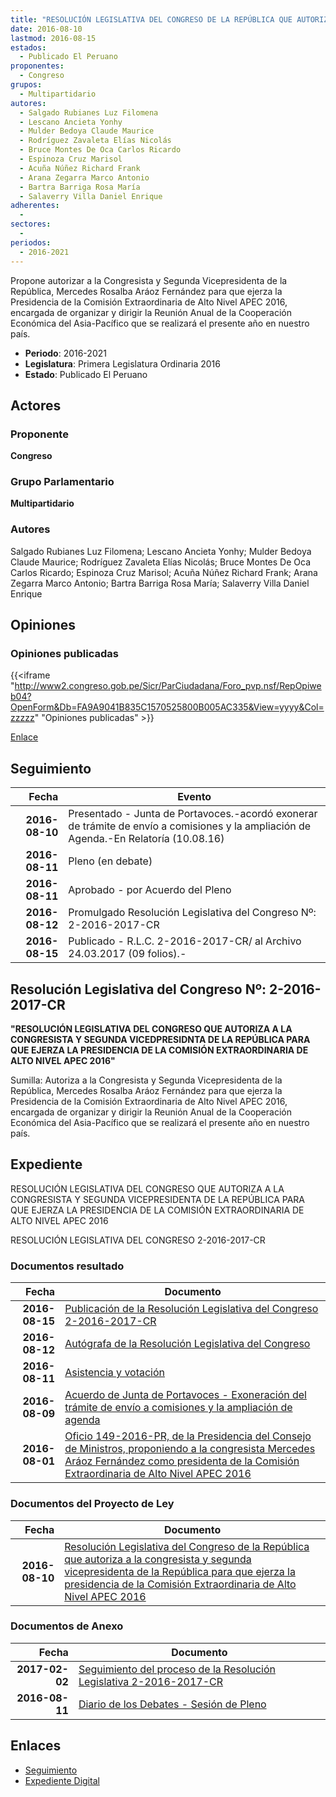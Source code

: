 ```yaml
---
title: "RESOLUCIÓN LEGISLATIVA DEL CONGRESO DE LA REPÚBLICA QUE AUTORIZA A LA CONGRESISTA Y SEGUNDA VICEPRESIDENTA DE LA REPÚBLICA PARA QUE EJERZA LA PRESIDENCIA DE LA COMISIÓN EXTRAORDINARIA DE ALTO NIVEL APEC 2016"
date: 2016-08-10
lastmod: 2016-08-15
estados: 
  - Publicado El Peruano
proponentes: 
  - Congreso
grupos: 
  - Multipartidario
autores: 
  - Salgado Rubianes Luz Filomena
  - Lescano Ancieta Yonhy
  - Mulder Bedoya Claude Maurice
  - Rodríguez Zavaleta Elías Nicolás
  - Bruce Montes De Oca Carlos Ricardo
  - Espinoza Cruz Marisol
  - Acuña Núñez Richard Frank
  - Arana Zegarra Marco Antonio
  - Bartra Barriga Rosa María
  - Salaverry Villa Daniel Enrique
adherentes: 
  - 
sectores: 
  - 
periodos: 
  - 2016-2021
---
```


Propone autorizar a la Congresista y Segunda Vicepresidenta de la República, Mercedes Rosalba Aráoz Fernández para que ejerza la Presidencia de la Comisión Extraordinaria de Alto Nivel APEC 2016, encargada de organizar y dirigir la Reunión Anual de la Cooperación Económica del Asia-Pacífico que se realizará el presente año en nuestro país.

- **Periodo**: 2016-2021
- **Legislatura**: Primera Legislatura Ordinaria 2016
- **Estado**: Publicado El Peruano

## Actores

### Proponente

**Congreso**

### Grupo Parlamentario

**Multipartidario**

### Autores

Salgado Rubianes Luz Filomena; Lescano Ancieta Yonhy; Mulder Bedoya Claude Maurice; Rodríguez Zavaleta Elías Nicolás; Bruce Montes De Oca Carlos Ricardo; Espinoza Cruz Marisol; Acuña Núñez Richard Frank; Arana Zegarra Marco Antonio; Bartra Barriga Rosa María; Salaverry Villa Daniel Enrique


## Opiniones

### Opiniones publicadas

{{<iframe "http://www2.congreso.gob.pe/Sicr/ParCiudadana/Foro_pvp.nsf/RepOpiweb04?OpenForm&Db=FA9A9041B835C1570525800B005AC335&View=yyyy&Col=zzzzz" "Opiniones publicadas" >}}

[Enlace](http://www2.congreso.gob.pe/Sicr/ParCiudadana/Foro_pvp.nsf/RepOpiweb04?OpenForm&Db=FA9A9041B835C1570525800B005AC335&View=yyyy&Col=zzzzz)

## Seguimiento

| Fecha | Evento |
|------:|--------|
| **2016-08-10** | Presentado - Junta de Portavoces.-acordó exonerar de trámite de envío a comisiones y la ampliación de Agenda.-En Relatoría (10.08.16)|
| **2016-08-11** | Pleno (en debate)|
| **2016-08-11** | Aprobado - por Acuerdo del Pleno|
| **2016-08-12** | Promulgado Resolución Legislativa del Congreso Nº: 2-2016-2017-CR|
| **2016-08-15** | Publicado - R.L.C. 2-2016-2017-CR/ al Archivo 24.03.2017 (09 folios).-|

## Resolución Legislativa del Congreso Nº: 2-2016-2017-CR

**"RESOLUCIÓN LEGISLATIVA DEL CONGRESO QUE AUTORIZA A LA CONGRESISTA Y SEGUNDA VICEDPRESIDNTA DE LA REPÚBLICA PARA QUE EJERZA LA PRESIDENCIA DE LA COMISIÓN EXTRAORDINARIA DE ALTO NIVEL APEC 2016"**

Sumilla: Autoriza a la Congresista y Segunda Vicepresidenta de la República, Mercedes Rosalba Aráoz Fernández para que ejerza la Presidencia de la Comisión Extraordinaria de Alto Nivel APEC 2016, encargada de organizar y dirigir la Reunión Anual de la Cooperación Económica del Asia-Pacífico que se realizará el presente año en nuestro país.


## Expediente

RESOLUCIÓN LEGISLATIVA DEL CONGRESO QUE AUTORIZA A LA CONGRESISTA Y SEGUNDA VICEPRESIDENTA DE LA REPÚBLICA PARA QUE EJERZA LA PRESIDENCIA DE LA COMISIÓN EXTRAORDINARIA DE ALTO NIVEL APEC 2016

RESOLUCIÓN LEGISLATIVA DEL CONGRESO 2-2016-2017-CR


### Documentos resultado

| Fecha | Documento |
|------:|--------|
| **2016-08-15** | [Publicación de la Resolución Legislativa del Congreso 2-2016-2017-CR](http://www.leyes.congreso.gob.pe/Documentos/2016_2021/Resolucion_Legislativa_del_Congreso/RLC-2-2016-2017-CR.pdf) |
| **2016-08-12** | [Autógrafa de la Resolución Legislativa del Congreso](http://www.leyes.congreso.gob.pe/Documentos/2016_2021/Autografas/Resolucion_Legislativa_del_Congreso/AU0000620170812.pdf) |
| **2016-08-11** | [Asistencia y votación](http://www.leyes.congreso.gob.pe/Documentos/2016_2021/Asistencia_y_Votacion/Proyectos_de_Ley/AV0000620160811.pdf) |
| **2016-08-09** | [Acuerdo de Junta de Portavoces - Exoneración del trámite de envío a comisiones y la ampliación de agenda](http://www.leyes.congreso.gob.pe/Documentos/2016_2021/Acuerdos/Junta_Portavoces/AJP0000620160809.pdf) |
| **2016-08-01** | [Oficio 149-2016-PR, de la Presidencia del Consejo de Ministros, proponiendo a la congresista Mercedes Aráoz Fernández como presidenta de la Comisión Extraordinaria de Alto Nivel APEC 2016](http://www.leyes.congreso.gob.pe/Documentos/2016_2021/Oficios/Poder_Ejecutivo/OFICIO-149-2016-PR..pdf) |

### Documentos del Proyecto de Ley

| Fecha | Documento |
|------:|--------|
| **2016-08-10** | [Resolución Legislativa del Congreso de la República que autoriza a la congresista y segunda vicepresidenta de la República para que ejerza la presidencia de la Comisión Extraordinaria de Alto Nivel APEC 2016](http://www.leyes.congreso.gob.pe/Documentos/2016_2021/Proyectos_de_Ley_y_de_Resoluciones_Legislativas/PL00006_20160810.pdf) |

### Documentos de Anexo

| Fecha | Documento |
|------:|--------|
| **2017-02-02** | [Seguimiento del proceso de la Resolución Legislativa 2-2016-2017-CR](http://www2.congreso.gob.pe/Sicr/TraDocEstProc/Contdoc03_2011.nsf/0/6591f4f7ade264a6052580bb007a5596/$FILE/00006PL20170202.pdf) |
| **2016-08-11** | [Diario de los Debates - Sesión de Pleno](http://www2.congreso.gob.pe/Sicr/DiarioDebates/Publicad.nsf/SesionesPleno/05256D6E0073DFE90525800D00093E52/$FILE/PLO-2016-4.pdf) |

## Enlaces 

- [Seguimiento](http://www2.congreso.gob.pehttp://www2.congreso.gob.pe/Sicr/TraDocEstProc/CLProLey2016.nsf/f7fff46988ca05b1052578e100829cc7/3067c81bb230a0ee0525800b005c4268?OpenDocument)
- [Expediente Digital](http://www2.congreso.gob.pehttp://www2.congreso.gob.pe/Sicr/TraDocEstProc/CLProLey2016.nsf/f7fff46988ca05b1052578e100829cc7/3067c81bb230a0ee0525800b005c4268?OpenDocument&Click=05257FB7005EB655.eb71d0cf91d8294e05256cdf006b5706/$Body/0.1C6C)
